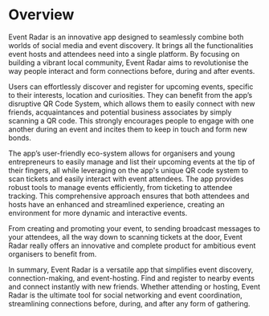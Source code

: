 # Overview

Event Radar is an innovative app designed to seamlessly combine both worlds of social media and event discovery. It brings all the functionalities event hosts and attendees need into a single platform. By focusing on building a vibrant local community, Event Radar aims to revolutionise the way people interact and form connections before, during and after events.

Users can effortlessly discover and register for upcoming events, specific to their interests, location and curiosities. They can benefit from the app’s disruptive QR Code System, which allows them to easily connect with new friends, acquaintances and potential business associates by simply scanning a QR code. This strongly encourages people to engage with one another during an event and incites them to keep in touch and form new bonds.

The app’s user-friendly eco-system allows for organisers and young entrepreneurs to easily manage and list their upcoming events at the tip of their fingers, all while leveraging on the app's unique QR code system to scan tickets and easily interact with event attendees. The app provides robust tools to manage events efficiently, from ticketing to attendee tracking. This comprehensive approach ensures that both attendees and hosts have an enhanced and streamlined experience, creating an environment for more dynamic and interactive events.

From creating and promoting your event, to sending broadcast messages to your attendees, all the way down to scanning tickets at the door, Event Radar really offers an innovative and complete product for ambitious event organisers to benefit from.

In summary, Event Radar is a versatile app that simplifies event discovery, connection-making, and event-hosting. Find and register to nearby events and connect instantly with new friends. Whether attending or hosting, Event Radar is the ultimate tool for social networking and event coordination, streamlining connections before, during, and after any form of gathering.